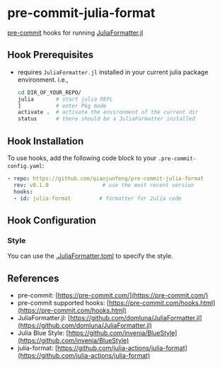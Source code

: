 # pre-commit-julia-format

[pre-commit](https://pre-commit.com/) hooks for running [JuliaFormatter.jl](https://github.com/domluna/JuliaFormatter.jl)

## Hook Prerequisites

* requires `JuliaFormatter.jl` installed in your current julia package environment.
  i.e.,

  ```bash
  cd DIR_OF_YOUR_REPO/
  julia       # start julia REPL
  ]           # enter Pkg mode
  activate .  # activate the environment of the current dir
  status      # there should be a JuliaFormatter installed
  ```

## Hook Installation

To use hooks, add the following code block to your `.pre-commit-config.yaml`:

```yaml
- repo: https://github.com/qiaojunfeng/pre-commit-julia-format
  rev: v0.1.0                 # use the most recent version
  hooks:
  - id: julia-format         # formatter for Julia code
```

## Hook Configuration

### Style

You can use the [.JuliaFormatter.toml](https://domluna.github.io/JuliaFormatter.jl/dev/config/) to specify the style.

## References

* pre-commit: [https://pre-commit.com/](https://pre-commit.com/)
* pre-commit supported hooks: [https://pre-commit.com/hooks.html](https://pre-commit.com/hooks.html)
* JuliaFormatter.jl: [https://github.com/domluna/JuliaFormatter.jl](https://github.com/domluna/JuliaFormatter.jl)
* Julia Blue Style: [https://github.com/invenia/BlueStyle](https://github.com/invenia/BlueStyle)
* julia-format: [https://github.com/julia-actions/julia-format](https://github.com/julia-actions/julia-format)
